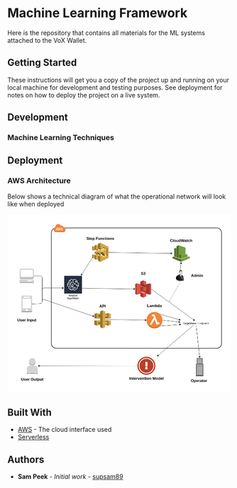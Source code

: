 # Machine Learning Framework

Here is the repository that contains all materials for the ML systems attached to the VoX Wallet.

## Getting Started

These instructions will get you a copy of the project up and running on your local machine for development and testing purposes. See deployment for notes on how to deploy the project on a live system.

## Development

### Machine Learning Techniques

## Deployment

### AWS Architecture

Below shows a technical diagram of what the operational network will look like when deployed

![ML Framework](ML-Framework.jpg)

## Built With

* [AWS](https://aws.amazon.com/) - The cloud interface used
* [Serverless](https://serverless.com/) 

## Authors

* **Sam Peek** - *Initial work* - [supsam89](https://github.com/supsam89)
